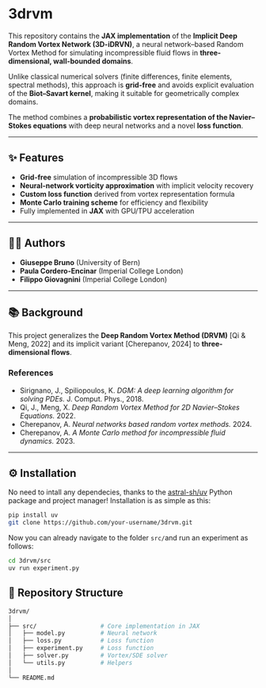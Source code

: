 # 3drvm

This repository contains the **JAX implementation** of the **Implicit Deep Random Vortex Network (3D-iDRVN)**, a neural network–based Random Vortex Method for simulating incompressible fluid flows in **three-dimensional, wall-bounded domains**.

Unlike classical numerical solvers (finite differences, finite elements, spectral methods), this approach is **grid-free** and avoids explicit evaluation of the **Biot–Savart kernel**, making it suitable for geometrically complex domains.  

The method combines a **probabilistic vortex representation of the Navier–Stokes equations** with deep neural networks and a novel **loss function**.

---

## ✨ Features

- **Grid-free** simulation of incompressible 3D flows  
- **Neural-network vorticity approximation** with implicit velocity recovery  
- **Custom loss function** derived from vortex representation formula  
- **Monte Carlo training scheme** for efficiency and flexibility  
- Fully implemented in **JAX** with GPU/TPU acceleration  

---

## 👩‍💻 Authors

- **Giuseppe Bruno** (University of Bern)
- **Paula Cordero-Encinar** (Imperial College London)
- **Filippo Giovagnini** (Imperial College London)

---

## 📚 Background

This project generalizes the **Deep Random Vortex Method (DRVM)** [Qi & Meng, 2022] and its implicit variant [Cherepanov, 2024] to **three-dimensional flows**.

### References
- Sirignano, J., Spiliopoulos, K. *DGM: A deep learning algorithm for solving PDEs.* J. Comput. Phys., 2018.  
- Qi, J., Meng, X. *Deep Random Vortex Method for 2D Navier–Stokes Equations.* 2022.  
- Cherepanov, A. *Neural networks based random vortex methods.* 2024.  
- Cherepanov, A. *A Monte Carlo method for incompressible fluid dynamics.* 2023.  

---

## ⚙️ Installation

No need to intall any dependecies, thanks to the [astral-sh/uv](https://github.com/astral-sh/uv) Python package and project manager! Installation is as simple as this:

```bash
pip install uv
git clone https://github.com/your-username/3drvm.git
```

Now you can already navigate to the folder ```src/```and run an experiment as follows:

```bash
cd 3drvm/src
uv run experiment.py
```

## 📂 Repository Structure

```bash
3drvm/
│
├── src/                  # Core implementation in JAX
│   ├── model.py          # Neural network
│   ├── loss.py           # Loss function
│   ├── experiment.py     # Loss function
│   ├── solver.py         # Vortex/SDE solver
│   └── utils.py          # Helpers
│
└── README.md
````